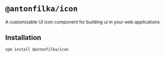 # `@antonfilka/icon`

A customizable UI icon component for building ui in your web applications

## Installation

```bash
npm install @antonfilka/icon
```
